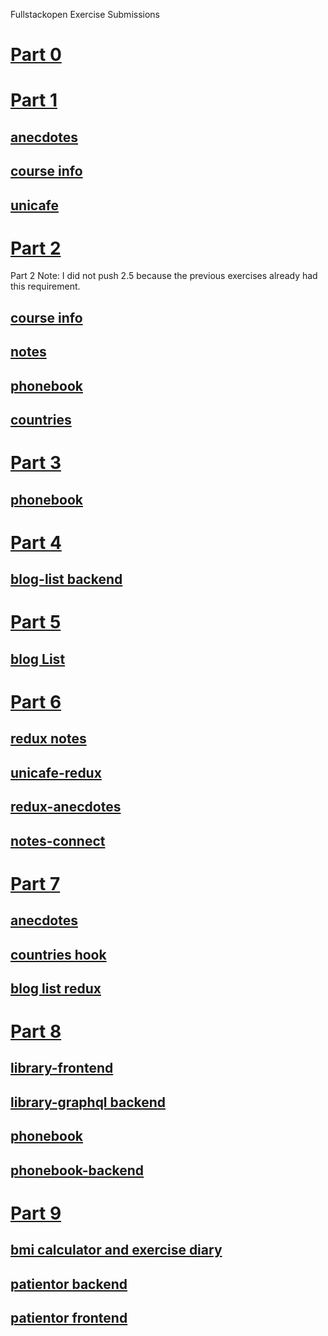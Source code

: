 Fullstackopen Exercise Submissions

# [Part 0](https://github.com/I-keep-trying/fullstackopen-exercises/tree/master/part0)

# [Part 1](https://github.com/I-keep-trying/fullstackopen-exercises/tree/master/part1)

## [anecdotes](https://github.com/I-keep-trying/fullstackopen-exercises/tree/master/part1/anecdotes)

## [course info](https://github.com/I-keep-trying/fullstackopen-exercises/tree/master/part1/course-info-app)

## [unicafe](https://github.com/I-keep-trying/fullstackopen-exercises/tree/master/part1/unicafe)

# [Part 2](https://github.com/I-keep-trying/fullstackopen-exercises/tree/master/part2)

Part 2 Note: I did not push 2.5 because the previous exercises already had this requirement.

## [course info](https://github.com/I-keep-trying/fullstackopen-exercises/tree/master/part2/course-info)

## [notes](https://github.com/I-keep-trying/fullstackopen-exercises/tree/master/part2/notes)

## [phonebook](https://github.com/I-keep-trying/fullstackopen-exercises/tree/master/part2/phonebook)

## [countries](https://github.com/I-keep-trying/fullstackopen-exercises/tree/master/part2/countries)

# [Part 3](https://github.com/I-keep-trying/fullstackopen-exercises/tree/master/part3/hello)

## [phonebook](https://github.com/I-keep-trying/fullstack-exercise3-phonebook)

# [Part 4](https://github.com/I-keep-trying/fullstackopen-exercises/tree/master/part4)

## [blog-list backend](https://github.com/I-keep-trying/fullstackopen-exercises/tree/master/part4/blog-list)

# [Part 5](https://github.com/I-keep-trying/fullstackopen-exercises/tree/master/part5.1/)

## [blog List](https://github.com/I-keep-trying/fullstackopen-exercises/tree/master/part5.1/bloglist-frontend)

# [Part 6](https://github.com/I-keep-trying/fullstackopen-exercises/tree/master/part6)

## [redux notes](https://github.com/I-keep-trying/fullstackopen-exercises/tree/master/part6/redux-counter)

## [unicafe-redux](https://github.com/I-keep-trying/fullstackopen-exercises/tree/master/part6/unicafe-redux)

## [redux-anecdotes](https://github.com/I-keep-trying/fullstackopen-exercises/tree/master/part6/redux-anecdotes)

## [notes-connect](https://github.com/I-keep-trying/fullstackopen-exercises/tree/master/part6/notes-connect)

# [Part 7](https://github.com/I-keep-trying/fullstackopen-exercises/tree/master/part7)

## [anecdotes](https://github.com/I-keep-trying/fullstackopen-exercises/tree/master/part7/anecdotes-react-router)

## [countries hook](https://github.com/I-keep-trying/fullstackopen-exercises/tree/master/part7/country-hook)

## [blog list redux](https://github.com/I-keep-trying/fullstackopen-exercises/tree/master/part7/blog-list-redo)

# [Part 8](https://github.com/I-keep-trying/fullstackopen-exercises/tree/master/part8)

## [library-frontend](https://github.com/I-keep-trying/fullstackopen-exercises/tree/master/part8/library-gql-apollo-react)

## [library-graphql backend](https://github.com/I-keep-trying/fullstackopen-exercises/tree/master/part8/library-graphql)

## [phonebook](https://github.com/I-keep-trying/fullstackopen-exercises/tree/master/part8/graphql-apollo-react)

## [phonebook-backend](https://github.com/I-keep-trying/fullstackopen-exercises/tree/master/part8/phonebook-graphql)

# [Part 9](https://github.com/I-keep-trying/fullstackopen-exercises/tree/master/part9)

## [bmi calculator and exercise diary](https://github.com/I-keep-trying/fullstackopen-exercises/tree/master/part9/bmi-calc)

## [patientor backend](https://github.com/I-keep-trying/fullstackopen-exercises/tree/master/part9/patientor-backend)

## [patientor frontend](https://github.com/I-keep-trying/fullstackopen-exercises/tree/master/part9/patientor-frontend-redo)
